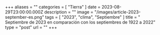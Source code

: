 +++
aliases = ""
categories = [ "Tierra" ]
date = 2023-08-29T23:00:00.000Z
description = ""
image = "/images/article-2023-september-es.png"
tags = [ "2023", "clima", "Septiembre" ]
title = " Septiembre de 2023 en comparación con los septiembres de 1922 a 2022"
type = "post"
url = ""
+++

